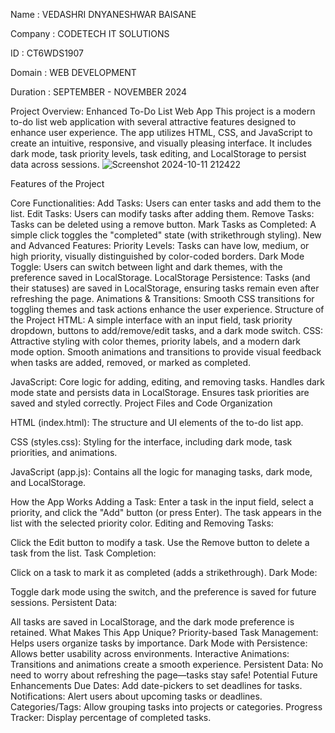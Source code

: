 Name : VEDASHRI DNYANESHWAR BAISANE

Company : CODETECH IT SOLUTIONS

ID : CT6WDS1907

Domain : WEB DEVELOPMENT

Duration : SEPTEMBER - NOVEMBER 2024

Project Overview: Enhanced To-Do List Web App This project is a modern to-do list web application with several attractive features designed to enhance user experience. The app utilizes HTML, CSS, and JavaScript to create an intuitive, responsive, and visually pleasing interface. It includes dark mode, task priority levels, task editing, and LocalStorage to persist data across sessions. 
![Screenshot 2024-10-11 212422](https://github.com/user-attachments/assets/e51c718f-30be-4e2a-af0d-67448408e1d3)


Features of the Project

Core Functionalities: Add Tasks: Users can enter tasks and add them to the list. Edit Tasks: Users can modify tasks after adding them. Remove Tasks: Tasks can be deleted using a remove button. Mark Tasks as Completed: A simple click toggles the "completed" state (with strikethrough styling).
New and Advanced Features: Priority Levels: Tasks can have low, medium, or high priority, visually distinguished by color-coded borders. Dark Mode Toggle: Users can switch between light and dark themes, with the preference saved in LocalStorage. LocalStorage Persistence: Tasks (and their statuses) are saved in LocalStorage, ensuring tasks remain even after refreshing the page. Animations & Transitions: Smooth CSS transitions for toggling themes and task actions enhance the user experience. Structure of the Project HTML: A simple interface with an input field, task priority dropdown, buttons to add/remove/edit tasks, and a dark mode switch.
CSS: Attractive styling with color themes, priority labels, and a modern dark mode option. Smooth animations and transitions to provide visual feedback when tasks are added, removed, or marked as completed.

JavaScript: Core logic for adding, editing, and removing tasks. Handles dark mode state and persists data in LocalStorage. Ensures task priorities are saved and styled correctly. Project Files and Code Organization

HTML (index.html): The structure and UI elements of the to-do list app.

CSS (styles.css): Styling for the interface, including dark mode, task priorities, and animations.

JavaScript (app.js): Contains all the logic for managing tasks, dark mode, and LocalStorage.

How the App Works Adding a Task:
Enter a task in the input field, select a priority, and click the "Add" button (or press Enter). The task appears in the list with the selected priority color. Editing and Removing Tasks:

Click the Edit button to modify a task. Use the Remove button to delete a task from the list. Task Completion:

Click on a task to mark it as completed (adds a strikethrough). Dark Mode:

Toggle dark mode using the switch, and the preference is saved for future sessions. Persistent Data:

All tasks are saved in LocalStorage, and the dark mode preference is retained. What Makes This App Unique? Priority-based Task Management: Helps users organize tasks by importance. Dark Mode with Persistence: Allows better usability across environments. Interactive Animations: Transitions and animations create a smooth experience. Persistent Data: No need to worry about refreshing the page—tasks stay safe! Potential Future Enhancements Due Dates: Add date-pickers to set deadlines for tasks. Notifications: Alert users about upcoming tasks or deadlines. Categories/Tags: Allow grouping tasks into projects or categories. Progress Tracker: Display percentage of completed tasks.
